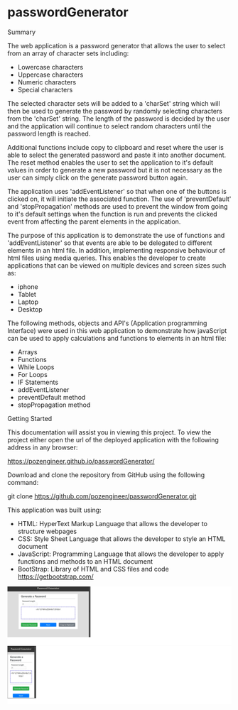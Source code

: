 # passwordGenerator

Summary

The web application is a password generator that allows the user to select from an array
of character sets including:
- Lowercase characters
- Uppercase characters
- Numeric characters
- Special characters

The selected character sets will be added to a 'charSet' string which will then be used to
generate the password by randomly selecting characters from the 'charSet' string. The length
of the password is decided by the user and the application will continue to select random
characters until the password length is reached.

Additional functions include copy to clipboard and reset where the user is able to select
the generated password and paste it into another document. The reset method enables the user
to set the application to it's default values in order to generate a new password but it is
not necessary as the user can simply click on the generate password button again.

The application uses 'addEventListener' so that when one of the buttons is clicked on, it will
initiate the associated function. The use of 'preventDefault' and 'stopPropagation' methods are
used to prevent the window from going to it's default settings when the function is run and
prevents the clicked event from affecting the parent elements in the application.

The purpose of this application is to demonstrate the use of functions and 'addEventListener' so
that events are able to be delegated to different elements in an html file. In addition, implementing
responsive behaviour of html files using media queries. This enables the developer to create applications
that can be viewed on multiple devices and screen sizes such as:
- iphone
- Tablet
- Laptop
- Desktop

The following methods, objects and API's (Application programming Interface) were used in this web
application to demonstrate how javaScript can be used to apply calculations and functions to elements
in an html file:
- Arrays 
- Functions
- While Loops
- For Loops
- IF Statements
- addEventListener
- preventDefault method
- stopPropagation method

Getting Started

This documentation will assist you in viewing this project. To view the project either open
the url of the deployed application with the following address in any browser:

https://pozengineer.github.io/passwordGenerator/

Download and clone the repository from GitHub using the following command:

git clone https://github.com/pozengineer/passwordGenerator.git

This application was built using:
- HTML: HyperText Markup Language that allows the developer to structure webpages
- CSS: Style Sheet Language that allows the developer to style an HTML document
- JavaScript: Programming Language that allows the developer to apply functions and methods to an HTML document 
- BootStrap: Library of HTML and CSS files and code https://getbootstrap.com/

![passwordGenerator tablet](assets/images/passwordGen01.jpg)
![passwordGenerator iphone](assets/images/passwordGen02.jpg)